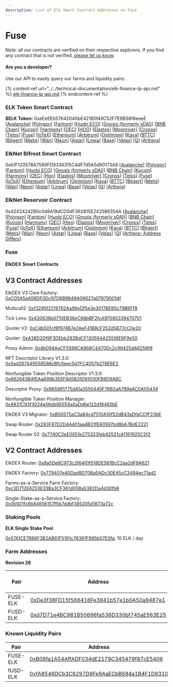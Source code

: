 ```yaml
---
description: List of Elk Smart Contract Addresses on Fuse
---
```


# Fuse

Note: all our contracts are verified on their respective explorers. If you find any contract that is not verified, [please let us know](mailto:hello@elk.finance).

#### Are you a developer?

Use our API to easily query our farms and liquidity pairs:

{% content-ref url="../../technical-documentation/elk-finance-lp-api.md" %}
[elk-finance-lp-api.md](../../technical-documentation/elk-finance-lp-api.md)
{% endcontent-ref %}

### ELK Token Smart Contract

**$ELK Token:** 0xeEeEEb57642040bE42185f49C52F7E9B38f8eeeE \[[Avalanche](https://snowtrace.io/token/0xeeeeeb57642040be42185f49c52f7e9b38f8eeee)] \[[Polygon](https://polygonscan.com/token/0xeEeEEb57642040bE42185f49C52F7E9B38f8eeeE)] \[[Fantom](https://ftmscan.com/token/0xeEeEEb57642040bE42185f49C52F7E9B38f8eeeE)] \[[Huobi ECO](https://hecoinfo.com/token/0xeEeEEb57642040bE42185f49C52F7E9B38f8eeeE)] \[[Gnosis (formerly xDAI)](https://blockscout.com/xdai/mainnet/token/0xeEeEEb57642040bE42185f49C52F7E9B38f8eeeE/token-transfers)] \[[BNB Chain](https://bscscan.com/token/0xeEeEEb57642040bE42185f49C52F7E9B38f8eeeE)] \[[Kucoin](https://explorer.kcc.io/en/token/0xeeeeeb57642040be42185f49c52f7e9b38f8eeee)] \[[Harmony](https://explorer.harmony.one/address/0xeEeEEb57642040bE42185f49C52F7E9B38f8eeeE)] \[[OEC](https://www.oklink.com/en/okc/address/0xeeeeeb57642040be42185f49c52f7e9b38f8eeee)] \[[HOO](https://hooscan.com/token/0xeEeEEb57642040bE42185f49C52F7E9B38f8eeeE)] \[[Elastos](https://esc.elastos.io/token/0xeEeEEb57642040bE42185f49C52F7E9B38f8eeeE/token-transfers)] \[[Moonriver](https://blockscout.moonriver.moonbeam.network/token/0xeEeEEb57642040bE42185f49C52F7E9B38f8eeeE/token-transfers)] \[[Cronos](https://cronos.org/explorer/token/0xeEeEEb57642040bE42185f49C52F7E9B38f8eeeE/token-transfers)] \[[Telos](https://www.teloscan.io/address/0xeeeeeb57642040be42185f49c52f7e9b38f8eeee)] \[[Fuse](https://explorer.fuse.io/token/0xeEeEEb57642040bE42185f49C52F7E9B38f8eeeE/token-transfers)] \[[IoTeX](https://iotexscout.io/address/0xeEeEEb57642040bE42185f49C52F7E9B38f8eeeE)] \[[Ethereum](https://etherscan.io/address/0xeEeEEb57642040bE42185f49C52F7E9B38f8eeeE)] \[[Arbitrum](https://arbiscan.io/address/0xeeeeeb57642040be42185f49c52f7e9b38f8eeee)] \[[Optimism](https://optimistic.etherscan.io/address/0xeeeeeb57642040be42185f49c52f7e9b38f8eeee)] \[[Kava](https://explorer.kava.io/address/0xeEeEEb57642040bE42185f49C52F7E9B38f8eeeE)] \[[BTTC](https://bttcscan.com/address/0xeeeeeb57642040be42185f49c52f7e9b38f8eeee)] \[[Bitgert](https://brisescan.com/address/0xeEeEEb57642040bE42185f49C52F7E9B38f8eeeE)] \[[Metis](https://andromeda-explorer.metis.io/address/0xeEeEEb57642040bE42185f49C52F7E9B38f8eeeE)] \[[Wan](https://www.wanscan.org/address/0xeEeEEb57642040bE42185f49C52F7E9B38f8eeeE)] \[[Neon](https://neonscan.org/address/0xeEeEEb57642040bE42185f49C52F7E9B38f8eeeE)] \[[Astar](https://blockscout.com/astar/address/0xeEeEEb57642040bE42185f49C52F7E9B38f8eeeE)] \[[Linea](https://explorer.linea.build/address/0xeEeEEb57642040bE42185f49C52F7E9B38f8eeeE)] \[[Base](https://basescan.org/address/0xeEeEEb57642040bE42185f49C52F7E9B38f8eeeE)] \[[Velas](https://evmexplorer.velas.com/address/0xeEeEEb57642040bE42185f49C52F7E9B38f8eeeE)] \[[Q](https://explorer.q.org/address/0xeEeEEb57642040bE42185f49C52F7E9B38f8eeeE)] \[[Arthera](https://explorer.arthera.net/address/0xeEeEEb57642040bE42185f49C52F7E9B38f8eeeE)]

### ElkNet Bifrost Smart Contract

0xb1F120578A7589FD9336315C4dF7d5A5d90173A8 \[[Avalanche](https://snowtrace.io/address/0xb1F120578A7589FD9336315C4dF7d5A5d90173A8)] \[[Polygon](https://polygonscan.com/address/0xb1F120578A7589FD9336315C4dF7d5A5d90173A8)] \[[Fantom](https://ftmscan.com/address/0xb1F120578A7589FD9336315C4dF7d5A5d90173A8)] \[[Huobi ECO](https://hecoinfo.com/address/0xb1F120578A7589FD9336315C4dF7d5A5d90173A8)] \[[Gnosis (formerly xDAI)](https://blockscout.com/xdai/mainnet/address/0xb1F120578A7589FD9336315C4dF7d5A5d90173A8)] \[[BNB Chain](https://bscscan.com/address/0xb1F120578A7589FD9336315C4dF7d5A5d90173A8)] \[[Kucoin](https://explorer.kcc.io/address/0xb1F120578A7589FD9336315C4dF7d5A5d90173A8)] \[[Harmony](https://explorer.harmony.one/address/0xb1F120578A7589FD9336315C4dF7d5A5d90173A8)] \[[OEC](https://www.oklink.com/oktc/address/0xb1F120578A7589FD9336315C4dF7d5A5d90173A8)] \[[Hoo](https://hooscan.com/address/0xb1F120578A7589FD9336315C4dF7d5A5d90173A8)] \[[Elastos](https://esc.elastos.io/address/0xb1F120578A7589FD9336315C4dF7d5A5d90173A8)] \[[Moonriver](https://blockscout.moonriver.moonbeam.network/address/0xb1F120578A7589FD9336315C4dF7d5A5d90173A8)] \[[Cronos](https://cronos.org/explorer/address/0xb1F120578A7589FD9336315C4dF7d5A5d90173A8)] \[[Telos](https://www.teloscan.io/evm/address/0xb1F120578A7589FD9336315C4dF7d5A5d90173A8)] \[[Fuse](https://explorer.fuse.io/address/0xb1F120578A7589FD9336315C4dF7d5A5d90173A8)] \[[IoTeX](https://iotexscout.io/address/0xb1F120578A7589FD9336315C4dF7d5A5d90173A8)] \[[Ethereum](https://etherscan.io/address/0xb1F120578A7589FD9336315C4dF7d5A5d90173A8)] \[[Arbitrum](https://arbiscan.io/address/0xb1F120578A7589FD9336315C4dF7d5A5d90173A8)] \[[Optimism](https://optimistic.etherscan.io/address/0xb1F120578A7589FD9336315C4dF7d5A5d90173A8)] \[[Kava](https://explorer.kava.io/address/0xb1F120578A7589FD9336315C4dF7d5A5d90173A8)] \[[BTTC](https://bttcscan.com/address/0xb1f120578a7589fd9336315c4df7d5a5d90173a8)] \[[Bitgert](https://brisescan.com/address/0xb1F120578A7589FD9336315C4dF7d5A5d90173A8)] \[[Metis](https://andromeda-explorer.metis.io/address/0xb1F120578A7589FD9336315C4dF7d5A5d90173A8)] \[[Wan](https://www.wanscan.org/address/0xb1F120578A7589FD9336315C4dF7d5A5d90173A8)] \[[Neon](https://neonscan.org/address/0xb1F120578A7589FD9336315C4dF7d5A5d90173A8)] \[[Astar](https://blockscout.com/astar/address/0xb1F120578A7589FD9336315C4dF7d5A5d90173A8)] \[[Linea](https://explorer.linea.build/address/0xb1F120578A7589FD9336315C4dF7d5A5d90173A8)] \[[Base](https://basescan.org/address/0xb1F120578A7589FD9336315C4dF7d5A5d90173A8)] \[[Velas](https://evmexplorer.velas.com/address/0xb1F120578A7589FD9336315C4dF7d5A5d90173A8)] \[[Q](https://explorer.q.org/address/0xb1F120578A7589FD9336315C4dF7d5A5d90173A8)] \[[Arthera](https://explorer.arthera.net/address/0xb1F120578A7589FD9336315C4dF7d5A5d90173A8)]

### ElkNet Reservoir Contract

0x42424242B0c0d8A19dCD0dF362815E242586354A \[[Avalanche](https://snowtrace.io/address/0x42424242B0c0d8A19dCD0dF362815E242586354A)] \[[Polygon](https://polygonscan.com/address/0x42424242B0c0d8A19dCD0dF362815E242586354A)] \[[Fantom](https://ftmscan.com/address/0x42424242B0c0d8A19dCD0dF362815E242586354A)] \[[Huobi ECO](https://hecoinfo.com/address/0x42424242B0c0d8A19dCD0dF362815E242586354A)] \[[Gnosis (formerly xDAI)](https://blockscout.com/xdai/mainnet/address/0x42424242B0c0d8A19dCD0dF362815E242586354A)] \[[BNB Chain](https://bscscan.com/address/0x42424242B0c0d8A19dCD0dF362815E242586354A)] \[[Kucoin](https://explorer.kcc.io/address/0x42424242B0c0d8A19dCD0dF362815E242586354A)] \[[Harmony](https://explorer.harmony.one/address/0x42424242B0c0d8A19dCD0dF362815E242586354A)] \[[OEC](https://www.oklink.com/oktc/address/0x42424242B0c0d8A19dCD0dF362815E242586354A)] \[[Hoo](https://hooscan.com/address/0x42424242B0c0d8A19dCD0dF362815E242586354A)] \[[Elastos](https://esc.elastos.io/address/0x42424242B0c0d8A19dCD0dF362815E242586354A)] \[[Moonriver](https://blockscout.moonriver.moonbeam.network/address/0x42424242B0c0d8A19dCD0dF362815E242586354A)] \[[Cronos](https://cronos.org/explorer/address/0x42424242B0c0d8A19dCD0dF362815E242586354A)] \[[Telos](https://www.teloscan.io/evm/address/0x42424242B0c0d8A19dCD0dF362815E242586354A)] \[[Fuse](https://explorer.fuse.io/address/0x42424242B0c0d8A19dCD0dF362815E242586354A)] \[[IoTeX](https://iotexscout.io/address/0x42424242B0c0d8A19dCD0dF362815E242586354A)] \[[Ethereum](https://etherscan.io/address/0x42424242B0c0d8A19dCD0dF362815E242586354A)] \[[Arbitrum](https://arbiscan.io/address/0x42424242B0c0d8A19dCD0dF362815E242586354A)] \[[Optimism](https://optimistic.etherscan.io/address/0x42424242B0c0d8A19dCD0dF362815E242586354A)] \[[Kava](https://explorer.kava.io/address/0x42424242B0c0d8A19dCD0dF362815E242586354A)] \[[BTTC](https://bttcscan.com/address/0x42424242B0c0d8A19dCD0dF362815E242586354A)] \[[Bitgert](https://brisescan.com/address/0x42424242B0c0d8A19dCD0dF362815E242586354A)] \[[Metis](https://andromeda-explorer.metis.io/address/0x42424242B0c0d8A19dCD0dF362815E242586354A)] \[[Wan](https://www.wanscan.org/address/0x42424242B0c0d8A19dCD0dF362815E242586354A)] \[[Neon](https://neonscan.org/address/0x42424242B0c0d8A19dCD0dF362815E242586354A)] \[[Astar](https://blockscout.com/astar/address/0x42424242B0c0d8A19dCD0dF362815E242586354A)] \[[Linea](https://explorer.linea.build/address/0x42424242B0c0d8A19dCD0dF362815E242586354A)] \[[Base](https://basescan.org/address/0x42424242B0c0d8A19dCD0dF362815E242586354A)] \[[Velas](https://evmexplorer.velas.com/address/0x42424242B0c0d8A19dCD0dF362815E242586354A)] \[[Q](https://explorer.q.org/address/0x42424242B0c0d8A19dCD0dF362815E242586354A)] \[[Arthera- Address Differs](https://explorer.arthera.net/address/0x895b900AA1D1EF851c442645fF6dC912bbF2747B)]

### Fuse

#### ElkDEX Smart Contracts

## V3 Contract Addresses

ElkDEX V3 Core Factory: [0xC05A5aA56DF0Dc97D6B9849A06627a079790014f](https://explorer.fuse.io/address/0xC05A5aA56DF0Dc97D6B9849A06627a079790014f)

Multicall2: [0xf3295f2178762Aa96eDf5e3e30178E60c79B6Ff8](https://explorer.fuse.io/address/0xf3295f2178762Aa96eDf5e3e30178E60c79B6Ff8)

Tick Lens: [0x430638b0710EB36eC68bBF2fcA97085339470701](https://explorer.fuse.io/address/0x430638b0710EB36eC68bBF2fcA97085339470701)

Quoter V2: [0xC4b501cf8f974B7e2AeF41B8cF252d5B77cC0e20](https://explorer.fuse.io/address/0xC4b501cf8f974B7e2AeF41B8cF252d5B77cC0e20)

Quoter: [0xA38D20f9F3DEbb282BdCF130594A25516E9F9e50](https://explorer.fuse.io/address/0xA38D20f9F3DEbb282BdCF130594A25516E9F9e50)

Proxy Admin: [0x4b094AeCF5598CA868C4470Dc2c99425dA6256f8](https://explorer.fuse.io/address/0x4b094AeCF5598CA868C4470Dc2c99425dA6256f8)

NFT Descriptor Library V1.3.0: [0x5ad267449556588cBfc5eec5d7FC4057b278E6E2](https://explorer.fuse.io/address/0x5ad267449556588cBfc5eec5d7FC4057b278E6E2)

Nonfungible Token Position Descriptor V1.3.0: [0x662643B4fEAaA99b355F8d5B31D91030FB9D9A8C](https://explorer.fuse.io/address/0x662643B4fEAaA99b355F8d5B31D91030FB9D9A8C)

Descriptor Proxy: [0x965991775dA1a3550445F76B2aA799eAC0A05434](https://explorer.fuse.io/address/0x965991775dA1a3550445F76B2aA799eAC0A05434)

Nonfungible Token Position Manager: [0x9831C93f3024e06db9EEE6a5aDd6e122d18465bE](https://explorer.fuse.io/address/0x9831C93f3024e06db9EEE6a5aDd6e122d18465bE)

ElkDEX V3 Migrator: [0xB50575aC3a84cd7510A10f52dB43aDfaCCfF23bE](https://explorer.fuse.io/address/0xB50575aC3a84cd7510A10f52dB43aDfaCCfF23bE)

Swap Router: [0x283F87D2D4A401aa4B31fE60597bd8bA7BdE2221](https://explorer.fuse.io/address/0x283F87D2D4A401aa4B31fE60597bd8bA7BdE2221)

Swap Router 02: [0x7740C2eE0051e275323feb42521cA1161925C2f2](https://explorer.fuse.io/address/0x7740C2eE0051e275323feb42521cA1161925C2f2)

## V2 Contract Addresses

ElkDEX Router: [0x9a5De8C973c2f64f0f518DE581BcC2aa2dF8A621](https://explorer.fuse.io/address/0x9a5De8C973c2f64f0f518DE581BcC2aa2dF8A621)

ElkDEX Factory: [0x779407e40Dad9D70Ba5ADc30E45cC3494ec71ad2](https://explorer.fuse.io/address/0x779407e40Dad9D70Ba5ADc30E45cC3494ec71ad2)

Farms-as-a-Service Farm Factory: [0xc3D712E6253E33Ba3CF361d00Ba5382Da4d30fb6](https://explorer.fuse.io/address/0xc3D712E6253E33Ba3CF361d00Ba5382Da4d30fb6)

Single-Stake-as-a-Service Factory: [0x0b921fc8b84656157f5b7ddbf385205d1873a72c](https://explorer.fuse.io/address/0x0b921fc8b84656157f5b7ddbf385205d1873a72c)


### Staking Pools

**ELK Single Stake Pool**

[0x57A1CE7686F3B2AB61F5191c76361F985b57E0fa](https://explorer.fuse.io/address/0x57A1CE7686F3B2AB61F5191c76361F985b57E0fa/transactions), 10 ELK / day



### **Farm Addresses**

**Revision 26**

| Pair     | Address                                                                                                                   | ELK / day |
| -------- | ------------------------------------------------------------------------------------------------------------------------- | --------- |
| FUSE-ELK | [0xDe3f38FD15f566416Fe3941b57e1b0A50a9487e1](https://explorer.fuse.io/address/0xDe3f38FD15f566416Fe3941b57e1b0A50a9487e1) | 15        |
| FUSD-ELK | [0xd7D71e4BC981B50696fa536D330bf745aE563E25](https://explorer.fuse.io/address/0xd7D71e4BC981B50696fa536D330bf745aE563E25) | 5         |

### **Known Liquidity Pairs**

| Pair     | Address                                                                                                                                |
| -------- | -------------------------------------------------------------------------------------------------------------------------------------- |
| FUSE-ELK | [0xB08fa1A54AffADF034dE2179C345479f87cE5406](https://explorer.fuse.io/address/0xB08fa1A54AffADF034dE2179C345479f87cE5406/transactions) |
| fUSD-ELK | [0xfA8546DCb3C8297D9Fe9AaECbB684a1B4F1D9310](https://explorer.fuse.io/address/0xfA8546DCb3C8297D9Fe9AaECbB684a1B4F1D9310/transactions) |
